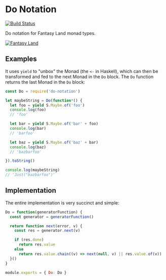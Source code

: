 # Do Notation

[![Build Status](https://travis-ci.org/Risto-Stevcev/do-notation.svg)](https://travis-ci.org/Risto-Stevcev/do-notation)

Do notation for Fantasy Land monad types.

[![Fantasy Land](https://github.com/fantasyland/fantasy-land/raw/master/logo.png)](https://github.com/fantasyland/fantasy-land/)


## Examples

It uses `yield` to "unbox" the Monad (the `<-` in Haskell), which can then be transformed and fed to the next Monad in the `Do` block. The `Do` function returns the last Monad in the `Do` block:

```js
const Do = require('do-notation')

let maybeString = Do(function*() {
  let foo = yield S.Maybe.of('foo')
  console.log(foo)
  // 'foo'

  let bar = yield S.Maybe.of('bar' + foo)
  console.log(bar)
  // 'barfoo'

  let baz = yield S.Maybe.of('baz' + bar)
  console.log(baz)
  // 'bazbarfoo'

}).toString()

console.log(maybeString)
// 'Just("bazbarfoo")'
```


## Implementation

The entire implementation is very succinct and simple:

```js
Do = function(generatorFunction) {
  const generator = generatorFunction()

  return function next(error, v) {
    const res = generator.next(v)

    if (res.done)
      return res.value
    else
      return res.value.chain((v) => next(null, v) || res.value.of(v))
  }()
}

module.exports = { Do: Do }
```
